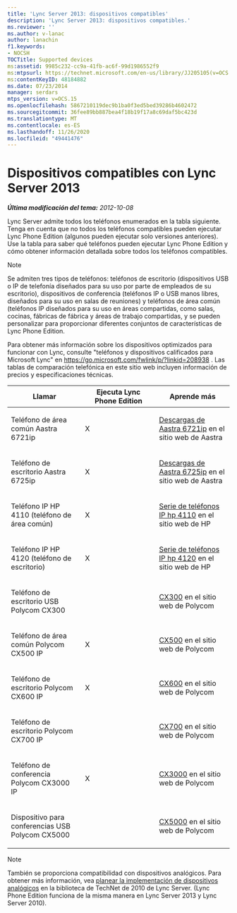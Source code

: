 ```yaml
---
title: 'Lync Server 2013: dispositivos compatibles'
description: 'Lync Server 2013: dispositivos compatibles.'
ms.reviewer: ''
ms.author: v-lanac
author: lanachin
f1.keywords:
- NOCSH
TOCTitle: Supported devices
ms:assetid: 9985c232-cc9a-41fb-ac6f-99d1986552f9
ms:mtpsurl: https://technet.microsoft.com/en-us/library/JJ205105(v=OCS.15)
ms:contentKeyID: 48184882
ms.date: 07/23/2014
manager: serdars
mtps_version: v=OCS.15
ms.openlocfilehash: 5867210119dec9b1ba0f3ed5bed39286b4602472
ms.sourcegitcommit: 36fee89bb887bea4f18b19f17a8c69daf5bc423d
ms.translationtype: MT
ms.contentlocale: es-ES
ms.lasthandoff: 11/26/2020
ms.locfileid: "49441476"
---
```

# <a name="supported-devices-in-lync-server-2013"></a>Dispositivos compatibles con Lync Server 2013

<div data-xmlns="http://www.w3.org/1999/xhtml">

<div class="topic" data-xmlns="http://www.w3.org/1999/xhtml" data-msxsl="urn:schemas-microsoft-com:xslt" data-cs="https://msdn.microsoft.com/">

<div data-asp="https://msdn2.microsoft.com/asp">



</div>

<div id="mainSection">

<div id="mainBody">

<span> </span>

_**Última modificación del tema:** 2012-10-08_

Lync Server admite todos los teléfonos enumerados en la tabla siguiente. Tenga en cuenta que no todos los teléfonos compatibles pueden ejecutar Lync Phone Edition (algunos pueden ejecutar solo versiones anteriores). Use la tabla para saber qué teléfonos pueden ejecutar Lync Phone Edition y cómo obtener información detallada sobre todos los teléfonos compatibles.

<div>


> [!NOTE]  
> Se admiten tres tipos de teléfonos: teléfonos de escritorio (dispositivos USB o IP de telefonía diseñados para su uso por parte de empleados de su escritorio), dispositivos de conferencia (teléfonos IP o USB manos libres, diseñados para su uso en salas de reuniones) y teléfonos de área común (teléfonos IP diseñados para su uso en áreas compartidas, como salas, cocinas, fábricas de fábrica y áreas de trabajo compartidas, y se pueden personalizar para proporcionar diferentes conjuntos de características de Lync Phone Edition.



</div>

Para obtener más información sobre los dispositivos optimizados para funcionar con Lync, consulte "teléfonos y dispositivos calificados para Microsoft Lync" en <https://go.microsoft.com/fwlink/p/?linkid=208938> . Las tablas de comparación telefónica en este sitio web incluyen información de precios y especificaciones técnicas.


<table>
<colgroup>
<col style="width: 33%" />
<col style="width: 33%" />
<col style="width: 33%" />
</colgroup>
<thead>
<tr class="header">
<th>Llamar</th>
<th>Ejecuta Lync Phone Edition</th>
<th>Aprende más</th>
</tr>
</thead>
<tbody>
<tr class="odd">
<td><p>Teléfono de área común Aastra 6721ip</p></td>
<td><p>X</p></td>
<td><p><a href="http://www.aastra.com/document-library.htm?curr_fam=aastra+6720ip%26curr_nav=2%26prod_id=6074">Descargas de Aastra 6721ip</a> en el sitio web de Aastra</p></td>
</tr>
<tr class="even">
<td><p>Teléfono de escritorio Aastra 6725ip</p></td>
<td><p>X</p></td>
<td><p><a href="http://www.aastra.com/document-library.htm?curr_fam=aastra+6720ip%26curr_nav=2%26prod_id=12991">Descargas de Aastra 6725ip</a> en el sitio web de Aastra</p></td>
</tr>
<tr class="odd">
<td><p>Teléfono IP HP 4110 (teléfono de área común)</p></td>
<td><p>X</p></td>
<td><p><a href="http://h20000.www2.hp.com/bizsupport/techsupport/home.jsp?lang=en%2cen%26cc=us%2cus%26prodtypeid=12883%26prodseriesid=5171755">Serie de teléfonos IP hp 4110</a> en el sitio web de HP</p></td>
</tr>
<tr class="even">
<td><p>Teléfono IP HP 4120 (teléfono de escritorio)</p></td>
<td><p>X</p></td>
<td><p><a href="http://h20000.www2.hp.com/bizsupport/techsupport/home.jsp?lang=en%2cen%26cc=us%2cus%26prodtypeid=12883%26prodseriesid=5204220">Serie de teléfonos IP hp 4120</a> en el sitio web de HP</p></td>
</tr>
<tr class="odd">
<td><p>Teléfono de escritorio USB Polycom CX300</p></td>
<td></td>
<td><p><a href="https://support.polycom.com/polycomservice/support/us/support/voice/cx/communicator_cx300.html">CX300</a> en el sitio web de Polycom</p></td>
</tr>
<tr class="even">
<td><p>Teléfono de área común Polycom CX500 IP</p></td>
<td><p>X</p></td>
<td><p><a href="https://support.polycom.com/polycomservice/support/us/support/voice/cx/communicator_cx500.html">CX500</a> en el sitio web de Polycom</p></td>
</tr>
<tr class="odd">
<td><p>Teléfono de escritorio Polycom CX600 IP</p></td>
<td><p>X</p></td>
<td><p><a href="https://support.polycom.com/polycomservice/support/us/support/voice/cx/communicator_cx600.html">CX600</a> en el sitio web de Polycom</p></td>
</tr>
<tr class="even">
<td><p>Teléfono de escritorio Polycom CX700 IP</p></td>
<td></td>
<td><p><a href="https://support.polycom.com/polycomservice/support/us/support/voice/cx/communicator_cx700.html">CX700</a> en el sitio web de Polycom</p></td>
</tr>
<tr class="odd">
<td><p>Teléfono de conferencia Polycom CX3000 IP</p></td>
<td><p>X</p></td>
<td><p><a href="https://support.polycom.com/polycomservice/support/us/support/voice/cx/cx3000.html">CX3000</a> en el sitio web de Polycom</p></td>
</tr>
<tr class="even">
<td><p>Dispositivo para conferencias USB Polycom CX5000</p></td>
<td></td>
<td><p><a href="https://support.polycom.com/polycomservice/support/us/support/voice/cx/cx5000.html">CX5000</a> en el sitio web de Polycom</p></td>
</tr>
</tbody>
</table>


<div>


> [!NOTE]  
> También se proporciona compatibilidad con dispositivos analógicos. Para obtener más información, vea <A href="https://go.microsoft.com/fwlink/p/?linkid=257502">planear la implementación de dispositivos analógicos</A> en la biblioteca de TechNet de 2010 de Lync Server. (Lync Phone Edition funciona de la misma manera en Lync Server 2013 y Lync Server 2010).



</div>

</div>

<span> </span>

</div>

</div>

</div>

